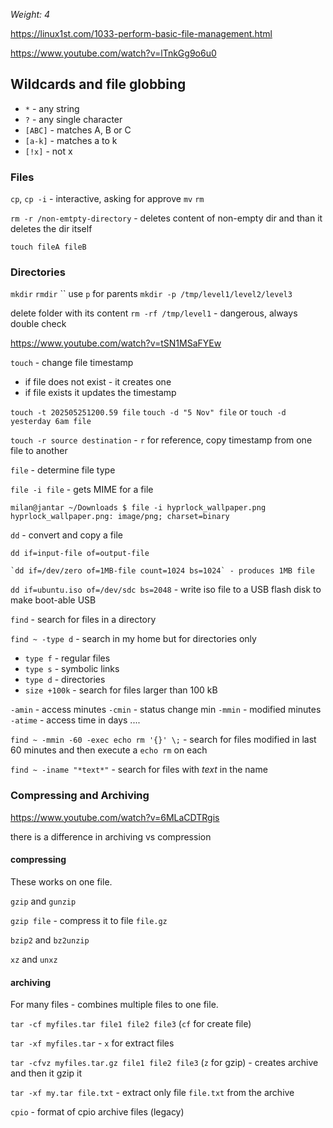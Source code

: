 _Weight: 4_

https://linux1st.com/1033-perform-basic-file-management.html

https://www.youtube.com/watch?v=lTnkGg9o6u0

## Wildcards and file globbing

- `*` - any string
- `?` - any single character
- `[ABC]` - matches A, B or  C
- `[a-k]` - matches a to k
- `[!x]` - not x

### Files
`cp`, `cp -i` - interactive, asking for approve
`mv`
`rm`

`rm -r /non-emtpty-directory` - deletes content of non-empty dir and than it deletes the dir itself

`touch fileA fileB`

### Directories

`mkdir`
`rmdir`
``
use `p` for parents 
`mkdir -p /tmp/level1/level2/level3`

delete folder with its content
`rm -rf /tmp/level1` - dangerous, always double check


https://www.youtube.com/watch?v=tSN1MSaFYEw

`touch` - change file timestamp

- if file does not exist - it creates one
- if file exists it updates the timestamp

`touch -t 202505251200.59 file`
`touch -d "5 Nov" file` or `touch -d yesterday 6am file` 

`touch -r source destination` - `r` for reference, copy timestamp from one file to another

`file` - determine file type

`file -i file` - gets MIME for a file

```
milan@jantar ~/Downloads $ file -i hyprlock_wallpaper.png
hyprlock_wallpaper.png: image/png; charset=binary
```

`dd` - convert and copy a file

`dd if=input-file of=output-file`

	`dd if=/dev/zero of=1MB-file count=1024 bs=1024` - produces 1MB file

`dd if=ubuntu.iso of=/dev/sdc bs=2048` - write iso file to a USB flash disk to make boot-able USB

`find` - search for files in a directory

`find ~ -type d` - search in my home but for directories only
 - `type f` - regular files
 - `type s` - symbolic links
 - `type d` - directories
 - `size +100k` - search for files larger than 100 kB

`-amin` - access minutes
`-cmin` - status change min
`-mmin` - modified minutes
`-atime` - access time in days
....

`find ~ -mmin -60 -exec echo rm '{}' \;`  - search for files modified in last 60 minutes and then execute a `echo rm` on each

`find ~ -iname "*text*"` - search for files with _text_ in the name

### Compressing and Archiving

https://www.youtube.com/watch?v=6MLaCDTRgis

there is a difference in archiving vs compression

#### compressing

These works on one file.

`gzip` and `gunzip`

`gzip file` - compress it to file `file.gz`

`bzip2` and `bz2unzip`

`xz` and `unxz`

#### archiving

For many files - combines multiple files to one file.

`tar -cf myfiles.tar file1 file2 file3` (`cf` for create file)

`tar -xf myfiles.tar` - `x` for extract files

`tar -cfvz myfiles.tar.gz file1 file2 file3` (`z` for gzip) - creates archive and then it gzip it

`tar -xf my.tar file.txt` - extract only file `file.txt` from the archive

`cpio` - format of cpio archive files (legacy)

